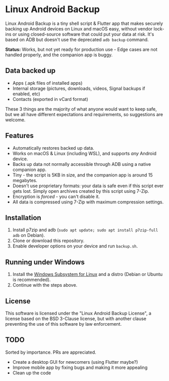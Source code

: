 # Linux Android Backup

Linux Android Backup is a tiny shell script & Flutter app that makes securely backing up Android devices on Linux and macOS easy, without vendor lock-ins or using closed-source software that could put your data at risk. It's based on ADB but doesn't use the deprecated `adb backup` command.

**Status:** Works, but not yet ready for production use - Edge cases are not handled properly, and the companion app is buggy.

## Data backed up

- Apps (.apk files of installed apps)
- Internal storage (pictures, downloads, videos, Signal backups if enabled, etc)
- Contacts (exported in vCard format)

These 3 things are the majority of what anyone would want to keep safe, but we all have different expectations and requirements, so suggestions are welcome.

## Features

- Automatically restores backed up data.
- Works on macOS & Linux (including WSL), and supports *any* Android device.
- Backs up data not normally accessible through ADB using a native companion app.
- Tiny - the script is 5KB in size, and the companion app is around 15 megabytes.
- Doesn't use proprietary formats: your data is safe even if this script ever gets lost. Simply open archives created by this script using 7-Zip.
- Encryption is *forced* - you can't disable it.
- All data is compressed using 7-Zip with maximum compression settings.

## Installation

1. Install p7zip and adb (`sudo apt update; sudo apt install p7zip-full adb` on Debian).
2. Clone or download this repository.
3. Enable developer options on your device and run `backup.sh`.

## Running under Windows

1. Install the [Windows Subsystem for Linux](https://docs.microsoft.com/en-us/windows/wsl/install) and a distro (Debian or Ubuntu is recommended).
2. Continue with the steps above.

## License

This software is licensed under the "Linux Android Backup License", a license based on the BSD 3-Clause license, but with another clause preventing the use of this software by law enforcement.

## TODO

Sorted by importance. PRs are appreciated.

- Create a desktop GUI for newcomers (using Flutter maybe?)
- Improve mobile app by fixing bugs and making it more appealing
- Clean up the code
